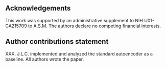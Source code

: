 ## Acknowledgements

This work was supported by an administrative supplement to NIH U01-CA215709 to A.S.M. The authors declare no competing financial interests.

## Author contributions statement

XXX. J.L.C. implemented and analyzed the standard autoencoder as a baseline. All authors wrote the paper.
